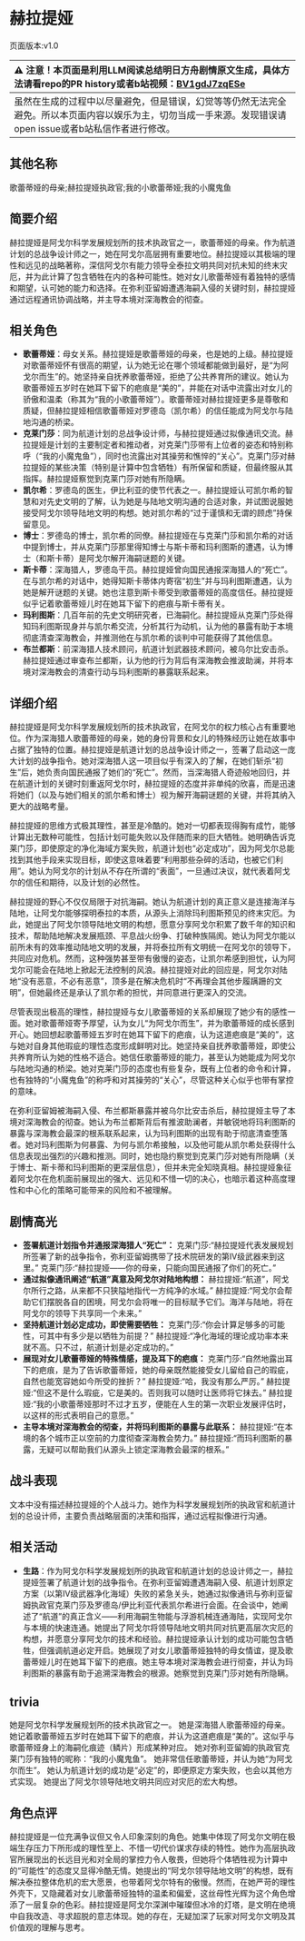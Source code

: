 # 赫拉提娅
页面版本:v1.0
 

| :warning: 注意！本页面是利用LLM阅读总结明日方舟剧情原文生成，具体方法请看repo的PR history或者b站视频：[BV1gdJ7zqESe](https://www.bilibili.com/video/BV1gdJ7zqESe/)         |
|:----------------------------|
| 虽然在生成的过程中以尽量避免，但是错误，幻觉等等仍然无法完全避免。所以本页面内容以娱乐为主，切勿当成一手来源。发现错误请open issue或者b站私信作者进行修改。|



## 其他名称
歌蕾蒂娅的母亲;赫拉提娅执政官;我的小歌蕾蒂娅;我的小魔鬼鱼
## 简要介绍
赫拉提娅是阿戈尔科学发展规划所的技术执政官之一，歌蕾蒂娅的母亲。作为航道计划的总战争设计师之一，她在阿戈尔高层拥有重要地位。赫拉提娅以其极端的理性和远见的战略著称，深信阿戈尔有能力领导全泰拉文明共同对抗未知的终末灾厄，并为此计算了包含牺牲在内的各种可能性。她对女儿歌蕾蒂娅有着独特的感情和期望，认可她的能力和选择。在弥利亚留姆遭遇海嗣入侵的关键时刻，赫拉提娅通过远程通讯协调战略，并主导本境对深海教会的彻查。
## 相关角色
-   **歌蕾蒂娅**：母女关系。赫拉提娅是歌蕾蒂娅的母亲，也是她的上级。赫拉提娅对歌蕾蒂娅怀有很高的期望，认为她无论在哪个领域都能做到最好，是“为阿戈尔而生”的。她坚持亲自抚养歌蕾蒂娅，拒绝了公共养育所的建议。她认为歌蕾蒂娅五岁时在她耳下留下的疤痕是“美的”，并能在对话中流露出对女儿的骄傲和温柔（称其为“我的小歌蕾蒂娅”）。歌蕾蒂娅对赫拉提娅更多是尊敬和质疑，但赫拉提娅相信歌蕾蒂娅对罗德岛（凯尔希）的信任能成为阿戈尔与陆地沟通的桥梁。
-   **克莱门莎**：同为航道计划的总战争设计师，与赫拉提娅通过拟像通讯交流。赫拉提娅是计划的主要制定者和推动者，对克莱门莎带有上位者的姿态和特别称呼（“我的小魔鬼鱼”），同时也流露出对其操劳和憔悴的“关心”。克莱门莎对赫拉提娅的某些决策（特别是计算中包含牺牲）有所保留和质疑，但最终服从其指挥。赫拉提娅察觉到克莱门莎对她有所隐瞒。
-   **凯尔希**：罗德岛的医生，伊比利亚的使节代表之一。赫拉提娅认可凯尔希的智慧和对先史文明的了解，认为她是与陆地文明沟通的合适对象，并试图说服她接受阿戈尔领导陆地文明的构想。她对凯尔希的“过于谨慎和无谓的顾虑”持保留意见。
-   **博士**：罗德岛的博士，凯尔希的同僚。赫拉提娅在与克莱门莎和凯尔希的对话中提到博士，并从克莱门莎那里得知博士与斯卡蒂和玛利图斯的遭遇，认为博士（和斯卡蒂）是阿戈尔解开海嗣谜题的关键。
-   **斯卡蒂**：深海猎人，罗德岛干员。赫拉提娅曾向国民通报深海猎人的“死亡”。在与凯尔希的对话中，她得知斯卡蒂体内寄宿“初生”并与玛利图斯遭遇，认为她是解开谜题的关键。她也注意到斯卡蒂受到歌蕾蒂娅的高度信任。赫拉提娅似乎记着歌蕾蒂娅儿时在她耳下留下的疤痕与斯卡蒂有关。
-   **玛利图斯**：几百年前的先史文明研究者，已海嗣化。赫拉提娅从克莱门莎处得知玛利图斯现身并与凯尔希交流，分析其行为动机，认为他的暴露有助于本境彻底清查深海教会，并推测他在与凯尔希的谈判中可能获得了其他信息。
-   **布兰都斯**：前深海猎人技术顾问，航道计划武器技术顾问，被乌尔比安击杀。赫拉提娅通过审查布兰都斯，认为他的行为背后有深海教会推波助澜，并将本境对深海教会的清查行动与玛利图斯的暴露联系起来。
## 详细介绍
赫拉提娅是阿戈尔科学发展规划所的技术执政官，在阿戈尔的权力核心占有重要地位。作为深海猎人歌蕾蒂娅的母亲，她的身份背景和女儿的特殊经历让她在故事中占据了独特的位置。赫拉提娅是航道计划的总战争设计师之一，签署了启动这一庞大计划的战争指令。她对深海猎人这一项目似乎有深入的了解，在她们斩杀“初生”后，她负责向国民通报了她们的“死亡”。然而，当深海猎人奇迹般地回归，并在航道计划的关键时刻重返阿戈尔时，赫拉提娅的态度并非单纯的欣喜，而是迅速将她们（以及与她们相关的凯尔希和博士）视为解开海嗣谜题的关键，并将其纳入更大的战略考量。

赫拉提娅的思维方式极其理性，甚至是冷酷的。她对一切都表现得胸有成竹，能够计算出无数种可能性，包括计划可能失败以及伴随而来的巨大牺牲。她明确告诉克莱门莎，即使原定的净化海域方案失败，航道计划也“必定成功”，因为阿戈尔总能找到其他手段来实现目标，即使这意味着要“利用那些杂碎的活动，也被它们利用”。她认为阿戈尔的计划从不存在所谓的“表面”，一旦通过决议，就代表着阿戈尔的信任和期待，以及计划的必然性。

赫拉提娅的野心不仅仅局限于对抗海嗣。她认为航道计划的真正意义是连接海洋与陆地，让阿戈尔能够探明泰拉的本质，从源头上消除玛利图斯预见的终末灾厄。为此，她提出了阿戈尔领导陆地文明的构想，愿意分享阿戈尔积累了数千年的知识和技术，帮助陆地解决发展瓶颈、平息战火纷争、打破种族隔阂。她认为阿戈尔能以前所未有的效率推动陆地文明的发展，并将泰拉所有文明统一在阿戈尔的领导下，共同应对危机。然而，这种强势甚至带有傲慢的姿态，让凯尔希感到担忧，认为阿戈尔可能会在陆地上掀起无法控制的风浪。赫拉提娅对此的回应是，阿戈尔对陆地“没有恶意，不必有恶意”，顶多是在解决危机时“不再理会其他步履蹒跚的文明”，但她最终还是承认了凯尔希的担忧，并同意进行更深入的交流。

尽管表现出极高的理性，赫拉提娅与女儿歌蕾蒂娅的关系却展现了她少有的感性一面。她对歌蕾蒂娅寄予厚望，认为女儿“为阿戈尔而生”，并为歌蕾蒂娅的成长感到开心。她回想起歌蕾蒂娅五岁时在她耳下留下的疤痕，认为这道疤痕是“美的”，这与她对自身其他瑕疵的理性态度形成鲜明对比。她坚持亲自抚养歌蕾蒂娅，即使公共养育所认为她的性格不适合。她信任歌蕾蒂娅的能力，甚至认为她能成为阿戈尔与陆地沟通的桥梁。她对克莱门莎的态度也有些复杂，既有上位者的命令和计算，也有独特的“小魔鬼鱼”的称呼和对其操劳的“关心”，尽管这种关心似乎也带有掌控的意味。

在弥利亚留姆被海嗣入侵、布兰都斯暴露并被乌尔比安击杀后，赫拉提娅主导了本境对深海教会的彻查。她认为布兰都斯背后有推波助澜者，并敏锐地将玛利图斯的暴露与深海教会最深的根系联系起来，认为玛利图斯的出现有助于彻底清查堕落者。她对玛利图斯为何暴露、为何与凯尔希接触，以及他可能从凯尔希处获得什么信息表现出强烈的兴趣和推测。同时，她也隐约察觉到克莱门莎对她有所隐瞒（关于博士、斯卡蒂和玛利图斯的更深层信息），但并未完全知晓真相。赫拉提娅象征着阿戈尔在危机面前展现出的强大、远见和不惜一切的决心，也暗示着这种高度理性和中心化的策略可能带来的风险和不被理解。
## 剧情高光
- **签署航道计划指令并通报深海猎人“死亡”：**
克莱门莎:“赫拉提娅代表发展规划所签署了新的战争指令，弥利亚留姆携带了技术院研发的第Ⅳ级武器来到这里。”
克莱门莎:“赫拉提娅——你的母亲，只能向国民通报了你们的死亡。”
- **通过拟像通讯阐述“航道”真意及阿戈尔对陆地构想：**
赫拉提娅:“航道”，阿戈尔所行之路，从来都不只狭隘地指代一方纯净的水域。”
赫拉提娅:“阿戈尔会帮助它们摆脱各自的困境，阿戈尔会将唯一的目标赋予它们。海洋与陆地，将在阿戈尔的领导下共享同一个未来。”
- **坚持航道计划必定成功，即使需要牺牲：**
克莱门莎:“你会计算足够多的可能性，可其中有多少是以牺牲为前提？”
赫拉提娅:“净化海域的理论成功率本来就不高。只不过，航道计划是必定成功的。”
- **展现对女儿歌蕾蒂娅的特殊情感，提及耳下的疤痕：**
克莱门莎:“自然地露出耳下的疤痕，是为了告诉歌蕾蒂娅，她的母亲既然能接受女儿留给自己的瑕疵，自然也能宽容她如今所受的挫折？”
赫拉提娅:“哈，我没有那么严厉。”
赫拉提娅:“但这不是什么瑕疵，它是美的。否则我可以随时让医师将它抹去。”
赫拉提娅:“我的小歌蕾蒂娅那时不过才五岁，便能在人生的第一次职业发展评估时，以这样的形式表明自己的意愿。”
- **主导本境对深海教会的彻查，并将玛利图斯的暴露与此联系：**
赫拉提娅:“在本境的各个城市正以空前的力度彻查深海教会势力。”
赫拉提娅:“而玛利图斯的暴露，无疑可以帮助我们从源头上锁定深海教会最深的根系。”
## 战斗表现
文本中没有描述赫拉提娅的个人战斗力。她作为科学发展规划所的执政官和航道计划的总设计师，主要负责战略层面的决策和指挥，通过远程拟像进行沟通。
## 相关活动
-   **生路**：作为阿戈尔科学发展规划所的执政官和航道计划的总设计师之一，赫拉提娅签署了航道计划的战争指令。在弥利亚留姆遭遇海嗣入侵、航道计划原定方案（以第Ⅳ级武器净化海域）失败的紧急关头，她通过拟像通讯与弥利亚留姆执政官克莱门莎及罗德岛/伊比利亚代表凯尔希进行会面。在会谈中，她阐述了“航道”的真正含义——利用海嗣生物能与浮游机械连通海陆，实现阿戈尔与本境的快速连通。她提出了阿戈尔将领导陆地文明共同对抗更高层次灾厄的构想，并愿意分享阿戈尔的技术和经验。赫拉提娅承认计划的成功可能包含牺牲，但强调航道必定开启。她展现了对女儿歌蕾蒂娅独特的母女情谊，提及歌蕾蒂娅儿时在她耳下留下的疤痕。她主导本境对深海教会进行彻查，并认为玛利图斯的暴露有助于追溯深海教会的根源。她察觉到克莱门莎对她有所隐瞒。
## trivia
她是阿戈尔科学发展规划所的技术执政官之一。
她是深海猎人歌蕾蒂娅的母亲。
她记着歌蕾蒂娅五岁时在她耳下留下的疤痕，并认为这道疤痕是“美的”。这似乎与歌蕾蒂娅身上的海嗣化痕迹（鳞片）形成某种对应。
她对弥利亚留姆的执政官克莱门莎有独特的昵称：“我的小魔鬼鱼”。
她非常信任歌蕾蒂娅，并认为她“为阿戈尔而生”。
她认为航道计划的成功是“必定”的，即便原定方案失败，也会以其他方式实现。
她提出了阿戈尔领导陆地文明共同应对灾厄的宏大构想。
## 角色点评
赫拉提娅是一位充满争议但又令人印象深刻的角色。她集中体现了阿戈尔文明在极端生存压力下所形成的理性至上、不惜一切代价谋求存续的特性。她作为高层执政官所展现出的长远目光和对全局的掌控力令人敬畏，但她将个体牺牲视为计算中的“可能性”的态度又显得冷酷无情。她提出的“阿戈尔领导陆地文明”的构想，既有解决泰拉整体危机的宏大愿景，也带着阿戈尔特有的傲慢。然而，在她严苛的理性外壳下，又隐藏着对女儿歌蕾蒂娅独特的温柔和偏爱，这丝母性光辉为这个角色增添了一层复杂的色彩。赫拉提娅是阿戈尔深渊中璀璨但冰冷的灯塔，是文明在绝境中自我改造、寻求超脱的意志体现。她的存在，无疑加深了玩家对阿戈尔文明及其价值观的理解与思考。